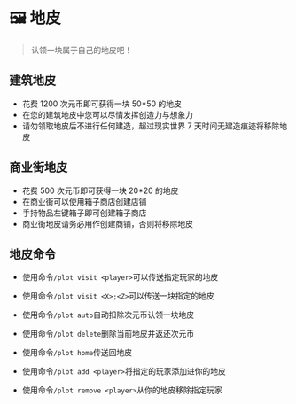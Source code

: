 # 🖼️ 地皮

> 认领一块属于自己的地皮吧！

## 建筑地皮

- 花费 1200 次元币即可获得一块 50\*50 的地皮
- 在您的建筑地皮中您可以尽情发挥创造力与想象力
- 请勿领取地皮后不进行任何建造，超过现实世界 7 天时间无建造痕迹将移除地皮

## 商业街地皮

- 花费 500 次元币即可获得一块 20\*20 的地皮
- 在商业街可以使用箱子商店创建店铺
- 手持物品左键箱子即可创建箱子商店
- 商业街地皮请务必用作创建商铺，否则将移除地皮

## 地皮命令

- 使用命令`/plot visit <player>`可以传送指定玩家的地皮

- 使用命令`/plot visit <X>;<Z>`可以传送一块指定的地皮

- 使用命令`/plot auto`自动扣除次元币认领一块地皮

- 使用命令`/plot delete`删除当前地皮并返还次元币

- 使用命令`/plot home`传送回地皮

- 使用命令`/plot add <player>`将指定的玩家添加进你的地皮

- 使用命令`/plot remove <player>`从你的地皮移除指定玩家
